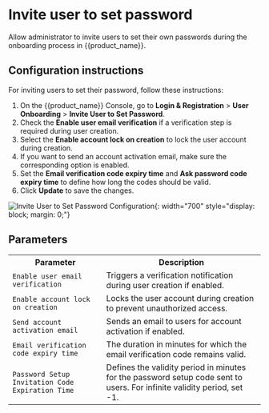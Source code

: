 # Invite user to set password

Allow administrator to invite users to set their own passwords during the onboarding process in {{product_name}}.

## Configuration instructions

For inviting users to set their password, follow these instructions:

1. On the {{product_name}} Console, go to **Login & Registration** > **User Onboarding** > **Invite User to Set Password**.
2. Check the **Enable user email verification** if a verification step is required during user creation.
3. Select the **Enable account lock on creation** to lock the user account during creation.
4. If you want to send an account activation email, make sure the corresponding option is enabled.
5. Set the **Email verification code expiry time** and **Ask password code expiry time** to define how long the codes should be valid.
6. Click **Update** to save the changes.

![Invite User to Set Password Configuration]({{base_path}}/assets/img/guides/account-configurations/invite-user-to-set-password.png){: width="700" style="display: block; margin: 0;"}

## Parameters

<table>
  <tr>
    <th>Parameter</th>
    <th>Description</th>
  </tr>
  <tr>
    <td><code>Enable user email verification</code></td>
    <td>Triggers a verification notification during user creation if enabled.</td>
  </tr>
  <tr>
    <td><code>Enable account lock on creation</code></td>
    <td>Locks the user account during creation to prevent unauthorized access.</td>
  </tr>
  <tr>
    <td><code>Send account activation email</code></td>
    <td>Sends an email to users for account activation if enabled.</td>
  </tr>
  <tr>
    <td><code>Email verification code expiry time</code></td>
    <td>The duration in minutes for which the email verification code remains valid.</td>
  </tr>
  <tr>
    <td><code>Password Setup Invitation Code Expiration Time</code></td>
    <td>Defines the validity period in minutes for the password setup code sent to users. For infinite validity period, set -1.</td>
  </tr>
</table>
